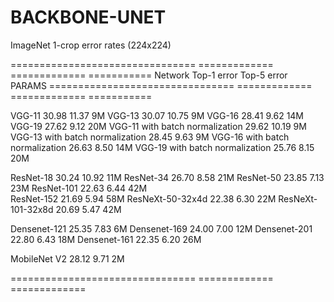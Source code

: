 # BACKBONE-UNET

ImageNet 1-crop error rates (224x224)

================================  =============   =============       ===========
Network                           Top-1 error     Top-5 error           PARAMS
================================  =============   =============       ===========

VGG-11                            30.98           11.37                     9M
VGG-13                            30.07           10.75                     9M
VGG-16                            28.41           9.62                      14M
VGG-19                            27.62           9.12                      20M
VGG-11 with batch normalization   29.62           10.19                     9M
VGG-13 with batch normalization   28.45           9.63                      9M
VGG-16 with batch normalization   26.63           8.50                      14M
VGG-19 with batch normalization   25.76           8.15                      20M

ResNet-18                         30.24           10.92                     11M
ResNet-34                         26.70           8.58                      21M
ResNet-50                         23.85           7.13                      23M
ResNet-101                        22.63           6.44                      42M            
ResNet-152                        21.69           5.94                      58M
ResNeXt-50-32x4d                  22.38           6.30                      22M
ResNeXt-101-32x8d                 20.69           5.47                      42M



Densenet-121                      25.35           7.83                      6M
Densenet-169                      24.00           7.00                      12M
Densenet-201                      22.80           6.43                      18M
Densenet-161                      22.35           6.20                      26M


MobileNet V2                      28.12           9.71                      2M



================================  =============   =============

